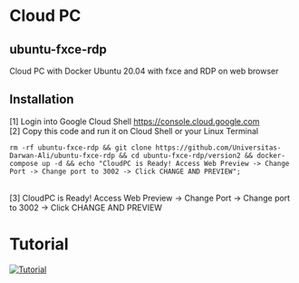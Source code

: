 # Cloud PC
## ubuntu-fxce-rdp
Cloud PC with Docker Ubuntu 20.04 with fxce and RDP on web browser

## Installation
[1] Login into Google Cloud Shell
 <https://console.cloud.google.com>
 <br>
[2] Copy this code and run it on Cloud Shell or your Linux Terminal
```
rm -rf ubuntu-fxce-rdp && git clone https://github.com/Universitas-Darwan-Ali/ubuntu-fxce-rdp && cd ubuntu-fxce-rdp/version2 && docker-compose up -d && echo "CloudPC is Ready! Access Web Preview -> Change Port -> Change port to 3002 -> Click CHANGE AND PREVIEW";
```
<br>
[3] CloudPC is Ready! Access Web Preview -> Change Port -> Change port to 3002 -> Click CHANGE AND PREVIEW

# Tutorial
[![Tutorial](http://img.youtube.com/vi/nPQMhv5kphM/0.jpg)](http://www.youtube.com/watch?v=nPQMhv5kphM)
